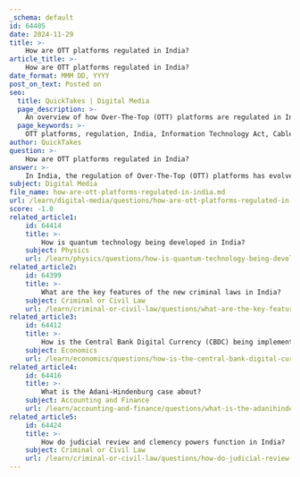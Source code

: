 ```yaml
---
_schema: default
id: 64405
date: 2024-11-29
title: >-
    How are OTT platforms regulated in India?
article_title: >-
    How are OTT platforms regulated in India?
date_format: MMM DD, YYYY
post_on_text: Posted on
seo:
  title: QuickTakes | Digital Media
  page_description: >-
    An overview of how Over-The-Top (OTT) platforms are regulated in India, highlighting the key laws and guidelines governing their operation.
  page_keywords: >-
    OTT platforms, regulation, India, Information Technology Act, Cable Television Networks Act, digital media, governance, content guidelines, legal framework, streaming services
author: QuickTakes
question: >-
    How are OTT platforms regulated in India?
answer: >-
    In India, the regulation of Over-The-Top (OTT) platforms has evolved significantly over recent years, primarily due to the increasing popularity of these services. OTT platforms, which include services like Netflix, Amazon Prime Video, and Disney+, provide audio and video content directly to consumers via the internet, bypassing traditional cable or satellite television.\n\nAs of now, there are no specific laws exclusively governing OTT platforms. However, they are subject to several existing regulations, including:\n\n1. **Information Technology (Intermediary Guidelines and Digital Media Ethics Code) Rules, 2021**: This is the most significant regulatory framework currently applicable to OTT platforms. These rules categorize digital media into three segments: publishers of news, intermediaries, and OTT platforms. Under these rules, OTT platforms are required to adhere to content guidelines that promote responsible broadcasting and user protection.\n\n2. **The Cable Television Networks (Regulation) Act, 1995**: Although primarily aimed at traditional cable television, this act has been extended to cover OTT platforms that provide TV-like content. This was highlighted in the case of *Justice for Rights Foundation v. Union of India*, which examined the applicability of existing regulations to OTT services.\n\n3. **Information Technology Act, 2000**: This act provides a broader legal framework for digital content and online services, which includes provisions that can impact OTT platforms.\n\n4. **Judicial Oversight**: The Telecom Disputes Settlement Appellate Tribunal (TDSAT) has ruled that OTT platforms are not under the jurisdiction of the Telecom Regulatory Authority of India (TRAI), further clarifying the regulatory landscape.\n\nDespite these frameworks, the regulation of OTT platforms in India faces challenges, including defining the nature of OTT services, balancing artistic freedom with censorship, and addressing the convergence of various media platforms. The government is working towards creating a more transparent and accountable online content ecosystem, but the legal framework remains a work in progress.\n\nIn summary, while OTT platforms in India are governed by a combination of existing laws and new guidelines, the regulatory environment is still developing, and ongoing discussions about the best approach to regulation continue.
subject: Digital Media
file_name: how-are-ott-platforms-regulated-in-india.md
url: /learn/digital-media/questions/how-are-ott-platforms-regulated-in-india
score: -1.0
related_article1:
    id: 64414
    title: >-
        How is quantum technology being developed in India?
    subject: Physics
    url: /learn/physics/questions/how-is-quantum-technology-being-developed-in-india
related_article2:
    id: 64399
    title: >-
        What are the key features of the new criminal laws in India?
    subject: Criminal or Civil Law
    url: /learn/criminal-or-civil-law/questions/what-are-the-key-features-of-the-new-criminal-laws-in-india
related_article3:
    id: 64412
    title: >-
        How is the Central Bank Digital Currency (CBDC) being implemented in India?
    subject: Economics
    url: /learn/economics/questions/how-is-the-central-bank-digital-currency-cbdc-being-implemented-in-india
related_article4:
    id: 64416
    title: >-
        What is the Adani-Hindenburg case about?
    subject: Accounting and Finance
    url: /learn/accounting-and-finance/questions/what-is-the-adanihindenburg-case-about
related_article5:
    id: 64424
    title: >-
        How do judicial review and clemency powers function in India?
    subject: Criminal or Civil Law
    url: /learn/criminal-or-civil-law/questions/how-do-judicial-review-and-clemency-powers-function-in-india
---
```


&nbsp;